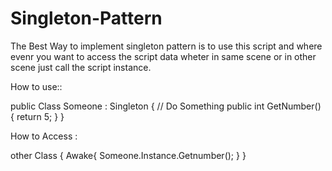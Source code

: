# Singleton-Pattern
The Best Way to implement singleton pattern is to  use this script and where evenr you want to access the script data wheter in same scene or in other scene just call the script instance.

How to use::

public Class Someone : Singleton<Someone>
{
// Do Something
public int GetNumber()
{
return 5;
}
}

How to Access :

other Class
{
 Awake{
 Someone.Instance.Getnumber();
 }
}
